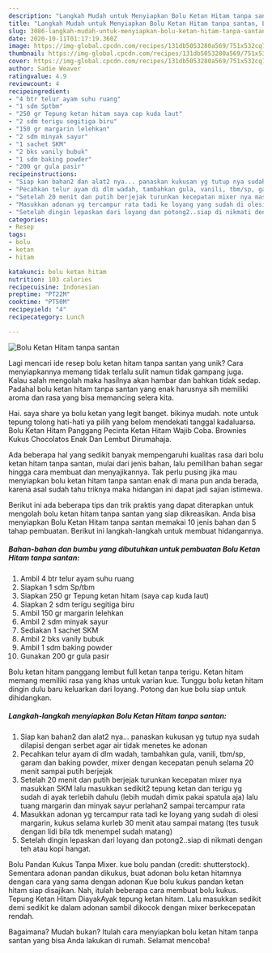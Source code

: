 ```yaml
---
description: "Langkah Mudah untuk Menyiapkan Bolu Ketan Hitam tanpa santan, Lezat Sekali"
title: "Langkah Mudah untuk Menyiapkan Bolu Ketan Hitam tanpa santan, Lezat Sekali"
slug: 3086-langkah-mudah-untuk-menyiapkan-bolu-ketan-hitam-tanpa-santan-lezat-sekali
date: 2020-10-11T01:17:19.360Z
image: https://img-global.cpcdn.com/recipes/131db5053280a569/751x532cq70/bolu-ketan-hitam-tanpa-santan-foto-resep-utama.jpg
thumbnail: https://img-global.cpcdn.com/recipes/131db5053280a569/751x532cq70/bolu-ketan-hitam-tanpa-santan-foto-resep-utama.jpg
cover: https://img-global.cpcdn.com/recipes/131db5053280a569/751x532cq70/bolu-ketan-hitam-tanpa-santan-foto-resep-utama.jpg
author: Sadie Weaver
ratingvalue: 4.9
reviewcount: 4
recipeingredient:
- "4 btr telur ayam suhu ruang"
- "1 sdm Sptbm"
- "250 gr Tepung ketan hitam saya cap kuda laut"
- "2 sdm terigu segitiga biru"
- "150 gr margarin lelehkan"
- "2 sdm minyak sayur"
- "1 sachet SKM"
- "2 bks vanily bubuk"
- "1 sdm baking powder"
- "200 gr gula pasir"
recipeinstructions:
- "Siap kan bahan2 dan alat2 nya... panaskan kukusan yg tutup nya sudah dilapisi dengan serbet agar air tidak menetes ke adonan"
- "Pecahkan telur ayam di dlm wadah, tambahkan gula, vanili, tbm/sp, garam dan baking powder, mixer dengan kecepatan penuh selama 20 menit sampai putih berjejak"
- "Setelah 20 menit dan putih berjejak turunkan kecepatan mixer nya masukkan SKM lalu masukkan sedikit2 tepung ketan dan terigu yg sudah di ayak terlebih dahulu (lebih mudah dimix pakai spatula aja) lalu tuang margarin dan minyak sayur perlahan2 sampai tercampur rata"
- "Masukkan adonan yg tercampur rata tadi ke loyang yang sudah di olesi margarin, kukus selama kurleb 30 menit atau sampai matang (tes tusuk dengan lidi bila tdk menempel sudah matang)"
- "Setelah dingin lepaskan dari loyang dan potong2..siap di nikmati dengan teh atau kopi hangat."
categories:
- Resep
tags:
- bolu
- ketan
- hitam

katakunci: bolu ketan hitam 
nutrition: 103 calories
recipecuisine: Indonesian
preptime: "PT22M"
cooktime: "PT50M"
recipeyield: "4"
recipecategory: Lunch

---
```



![Bolu Ketan Hitam tanpa santan](https://img-global.cpcdn.com/recipes/131db5053280a569/751x532cq70/bolu-ketan-hitam-tanpa-santan-foto-resep-utama.jpg)

Lagi mencari ide resep bolu ketan hitam tanpa santan yang unik? Cara menyiapkannya memang tidak terlalu sulit namun tidak gampang juga. Kalau salah mengolah maka hasilnya akan hambar dan bahkan tidak sedap. Padahal bolu ketan hitam tanpa santan yang enak harusnya sih memiliki aroma dan rasa yang bisa memancing selera kita.

Hai. saya share ya bolu ketan yang legit banget. bikinya mudah. note untuk tepung tolong hati-hati ya pilih yang belom mendekati tanggal kadaluarsa. Bolu Ketan Hitam Panggang Pecinta Ketan Hitam Wajib Coba. Brownies Kukus Chocolatos Enak Dan Lembut Dirumahaja.

Ada beberapa hal yang sedikit banyak mempengaruhi kualitas rasa dari bolu ketan hitam tanpa santan, mulai dari jenis bahan, lalu pemilihan bahan segar hingga cara membuat dan menyajikannya. Tak perlu pusing jika mau menyiapkan bolu ketan hitam tanpa santan enak di mana pun anda berada, karena asal sudah tahu triknya maka hidangan ini dapat jadi sajian istimewa.


Berikut ini ada beberapa tips dan trik praktis yang dapat diterapkan untuk mengolah bolu ketan hitam tanpa santan yang siap dikreasikan. Anda bisa menyiapkan Bolu Ketan Hitam tanpa santan memakai 10 jenis bahan dan 5 tahap pembuatan. Berikut ini langkah-langkah untuk membuat hidangannya.

<!--inarticleads1-->

##### Bahan-bahan dan bumbu yang dibutuhkan untuk pembuatan Bolu Ketan Hitam tanpa santan:

1. Ambil 4 btr telur ayam suhu ruang
1. Siapkan 1 sdm Sp/tbm
1. Siapkan 250 gr Tepung ketan hitam (saya cap kuda laut)
1. Siapkan 2 sdm terigu segitiga biru
1. Ambil 150 gr margarin lelehkan
1. Ambil 2 sdm minyak sayur
1. Sediakan 1 sachet SKM
1. Ambil 2 bks vanily bubuk
1. Ambil 1 sdm baking powder
1. Gunakan 200 gr gula pasir


Bolu ketan hitam panggang lembut full ketan tanpa terigu. Ketan hitam memang memiliki rasa yang khas untuk varian kue. Tunggu bolu ketan hitam dingin dulu baru keluarkan dari loyang. Potong dan kue bolu siap untuk dihidangkan. 

<!--inarticleads2-->

##### Langkah-langkah menyiapkan Bolu Ketan Hitam tanpa santan:

1. Siap kan bahan2 dan alat2 nya... panaskan kukusan yg tutup nya sudah dilapisi dengan serbet agar air tidak menetes ke adonan
1. Pecahkan telur ayam di dlm wadah, tambahkan gula, vanili, tbm/sp, garam dan baking powder, mixer dengan kecepatan penuh selama 20 menit sampai putih berjejak
1. Setelah 20 menit dan putih berjejak turunkan kecepatan mixer nya masukkan SKM lalu masukkan sedikit2 tepung ketan dan terigu yg sudah di ayak terlebih dahulu (lebih mudah dimix pakai spatula aja) lalu tuang margarin dan minyak sayur perlahan2 sampai tercampur rata
1. Masukkan adonan yg tercampur rata tadi ke loyang yang sudah di olesi margarin, kukus selama kurleb 30 menit atau sampai matang (tes tusuk dengan lidi bila tdk menempel sudah matang)
1. Setelah dingin lepaskan dari loyang dan potong2..siap di nikmati dengan teh atau kopi hangat.


Bolu Pandan Kukus Tanpa Mixer. kue bolu pandan (credit: shutterstock). Sementara adonan pandan dikukus, buat adonan bolu ketan hitamnya dengan cara yang sama dengan adonan Kue bolu kukus pandan ketan hitam siap disajikan. Nah, itulah beberapa cara membuat bolu kukus. Tepung Ketan Hitam DiayakAyak tepung ketan hitam. Lalu masukkan sedikit demi sedikit ke dalam adonan sambil dikocok dengan mixer berkecepatan rendah. 

Bagaimana? Mudah bukan? Itulah cara menyiapkan bolu ketan hitam tanpa santan yang bisa Anda lakukan di rumah. Selamat mencoba!

